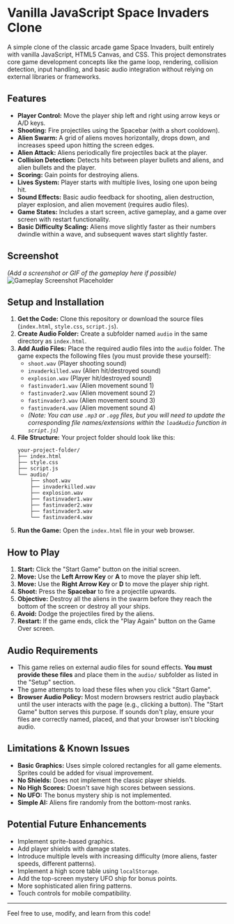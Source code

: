 # Vanilla JavaScript Space Invaders Clone

A simple clone of the classic arcade game Space Invaders, built entirely with vanilla JavaScript, HTML5 Canvas, and CSS. This project demonstrates core game development concepts like the game loop, rendering, collision detection, input handling, and basic audio integration without relying on external libraries or frameworks.

## Features

*   **Player Control:** Move the player ship left and right using arrow keys or A/D keys.
*   **Shooting:** Fire projectiles using the Spacebar (with a short cooldown).
*   **Alien Swarm:** A grid of aliens moves horizontally, drops down, and increases speed upon hitting the screen edges.
*   **Alien Attack:** Aliens periodically fire projectiles back at the player.
*   **Collision Detection:** Detects hits between player bullets and aliens, and alien bullets and the player.
*   **Scoring:** Gain points for destroying aliens.
*   **Lives System:** Player starts with multiple lives, losing one upon being hit.
*   **Sound Effects:** Basic audio feedback for shooting, alien destruction, player explosion, and alien movement (requires audio files).
*   **Game States:** Includes a start screen, active gameplay, and a game over screen with restart functionality.
*   **Basic Difficulty Scaling:** Aliens move slightly faster as their numbers dwindle within a wave, and subsequent waves start slightly faster.

## Screenshot

*(Add a screenshot or GIF of the gameplay here if possible)*
![Gameplay Screenshot Placeholder](screenshot_placeholder.png) <!-- Replace with actual image if you have one -->

## Setup and Installation

1.  **Get the Code:** Clone this repository or download the source files (`index.html`, `style.css`, `script.js`).
2.  **Create Audio Folder:** Create a subfolder named `audio` in the same directory as `index.html`.
3.  **Add Audio Files:** Place the required audio files into the `audio` folder. The game expects the following files (you must provide these yourself):
    *   `shoot.wav` (Player shooting sound)
    *   `invaderkilled.wav` (Alien hit/destroyed sound)
    *   `explosion.wav` (Player hit/destroyed sound)
    *   `fastinvader1.wav` (Alien movement sound 1)
    *   `fastinvader2.wav` (Alien movement sound 2)
    *   `fastinvader3.wav` (Alien movement sound 3)
    *   `fastinvader4.wav` (Alien movement sound 4)
    *   *(Note: You can use `.mp3` or `.ogg` files, but you will need to update the corresponding file names/extensions within the `loadAudio` function in `script.js`)*
4.  **File Structure:** Your project folder should look like this:
    ```
    your-project-folder/
    ├── index.html
    ├── style.css
    ├── script.js
    └── audio/
        ├── shoot.wav
        ├── invaderkilled.wav
        ├── explosion.wav
        ├── fastinvader1.wav
        ├── fastinvader2.wav
        ├── fastinvader3.wav
        └── fastinvader4.wav
    ```
5.  **Run the Game:** Open the `index.html` file in your web browser.

## How to Play

1.  **Start:** Click the "Start Game" button on the initial screen.
2.  **Move:** Use the **Left Arrow Key** or **A** to move the player ship left.
3.  **Move:** Use the **Right Arrow Key** or **D** to move the player ship right.
4.  **Shoot:** Press the **Spacebar** to fire a projectile upwards.
5.  **Objective:** Destroy all the aliens in the swarm before they reach the bottom of the screen or destroy all your ships.
6.  **Avoid:** Dodge the projectiles fired by the aliens.
7.  **Restart:** If the game ends, click the "Play Again" button on the Game Over screen.

## Audio Requirements

*   This game relies on external audio files for sound effects. **You must provide these files** and place them in the `audio/` subfolder as listed in the "Setup" section.
*   The game attempts to load these files when you click "Start Game".
*   **Browser Audio Policy:** Most modern browsers restrict audio playback until the user interacts with the page (e.g., clicking a button). The "Start Game" button serves this purpose. If sounds don't play, ensure your files are correctly named, placed, and that your browser isn't blocking audio.

## Limitations & Known Issues

*   **Basic Graphics:** Uses simple colored rectangles for all game elements. Sprites could be added for visual improvement.
*   **No Shields:** Does not implement the classic player shields.
*   **No High Scores:** Doesn't save high scores between sessions.
*   **No UFO:** The bonus mystery ship is not implemented.
*   **Simple AI:** Aliens fire randomly from the bottom-most ranks.

## Potential Future Enhancements

*   Implement sprite-based graphics.
*   Add player shields with damage states.
*   Introduce multiple levels with increasing difficulty (more aliens, faster speeds, different patterns).
*   Implement a high score table using `localStorage`.
*   Add the top-screen mystery UFO ship for bonus points.
*   More sophisticated alien firing patterns.
*   Touch controls for mobile compatibility.

---

Feel free to use, modify, and learn from this code!